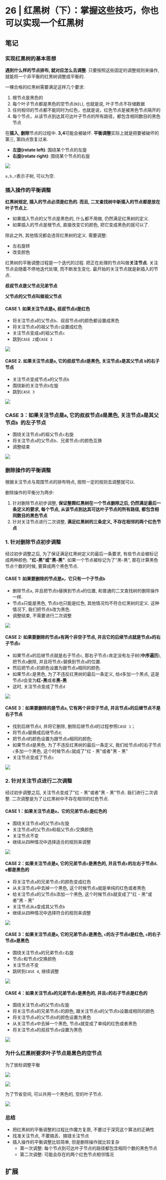 # 26 | 红黑树（下）：掌握这些技巧，你也可以实现一个红黑树

## 笔记

### 实现红黑树的基本思想

**遇到什么样的节点排布, 就对应怎么去调整**. 只要按照这些固定的调整规则来操作, 就能将一个非平衡的红黑树调整成平衡的.

一棵合格的红黑树需要满足这样几个要求:

1. 根节点是黑色的
2. 每个叶子节点都是黑色的空节点(`NIL`), 也就是说, 叶子节点不存储数据
3. 任何相邻的节点都不能同时为红色，也就是说，红色节点是被黑色节点隔开的
4. 每个节点，从该节点到达其可达叶子节点的所有路径，都包含相同数目的黑色节点

在**插入**, **删除**节点的过程中. **3,4**可能会被破坏. **平衡调整**实际上就是把要被破坏的第三, 第四点恢复过来.

* **左旋(rotate left)**: 围绕某个节点的左旋
* **右旋(rotate right)**: 围绕某个节点的右旋

![](./img/26_01.jpg)

`a,b,r`表示子树, 可以为空.

### 插入操作的平衡调整

**红黑树规定, 插入的节点必须是红色的. 而且, 二叉查找树中新插入的节点都是放在叶子节点上**.

* 如果插入节点的父节点是黑色的, 什么都不用做, 仍然满足红黑树的定义.
* 如果插入的节点是根节点, 直接改变它的颜色, 把它变成黑色的就可以了.

除此之外, 其他情况都会违背红黑树的定义. 需要调整:

* 左右旋转
* 改变颜色

红黑树的平衡调整过程是一个迭代的过程. 把正在处理的节点叫做**关注节点**. 关注节点会随着不停地迭代处理, 而不断发生变化. 最开始的关注节点就是新插入的节点.

**叔叔节点是父节点兄弟节点**

**父节点的父节点叫做祖父节点**

#### CASE 1. 如果关注节点是`a`, 叔叔节点`d`是红色

* 将关注节点`a`的父节点`b`、叔叔节点`d`的颜色都设置成黑色
* 将关注节点`a`的祖父节点`c`设置成红色
* 关注节点变成`a`的祖父节点`c`
* 跳到`CASE 2`或`CASE 3`

![](./img/26_02.jpg)

#### CASE 2. 如果关注节点是`a`, 它的叔叔节点`d`是黑色, 关注节点`a`是其父节点 `b`的右子节点

* 关注节点变成节点`a`的父节点`b`
* 围绕新的关注节点`b`左旋
* 跳到`CASE 3`

![](./img/26_03.jpg)

### CASE 3：如果关注节点是`a`, 它的叔叔节点`d`是黑色, 关注节点`a`是其父节点`b `的左子节点

* 围绕关注节点`a`的祖父节点`c`右旋
* 将关注节点`a`的父节点`b`、兄弟节点`c`的颜色互换
* 调整结束

![](./img/26_04.jpg)

### 删除操作的平衡调整

根据关注节点与周围节点的排布特点, 按照一定的规则去调整就可以.

删除操作的平衡分为两步:

1. 针对删除节点初步调整, **保证整颗红黑树在一个节点删除之后, 仍然满足最后一条定义的要求, 每个节点, 从该节点到达其可达叶子节点的所有路径, 都包含相同数目的黑色节点**
2. 针对关注节点进行二次调整, **满足红黑树的三条定义, 不存在相邻的两个红色节点**

### 1. 针对删除节点初步调整

经过初步调整之后, 为了保证满足红黑树定义的最后一条要求, 有些节点会被标记成两种颜色. **"红-黑"**或**"黑-黑"**. 如果一个节点被标记为了"黑-黑", 那在计算黑色节点个数的时候, 要算成两个黑色节点.

#### CASE 1: 如果要删除的节点是`a`，它只有一个子节点`b`

* 删除节点`a`, 并且把节点`b`替换到节点`a`的位置, 和普通的二叉查找树的删除操作一样.
* 节点`a`只能是黑色, 节点`b`也只能是红色, 其他情况均不符合红黑树的定义. 这种情况下, 我们把节点`b`改为黑色.
* 调整结束, 不需要进行二次调整

![](./img/26_05.jpg)

#### CASE 2: 如果要删除的节点`a`有两个非空子节点, 并且它的后续节点就是节点`a`的右子节点`c`

* 如果节点`a`的后继节点就是右子节点`c`, 那右子节点`c`肯定没有左子树(**中序遍历**), 把节点`a`删除, 并且将节点`c`替换到节点`a`的位置.
* 然后把节点`c`的颜色设置为跟节点`a`相同的颜色.
* 如果节点`c`是黑色, 为了不违反红黑树的最后一条定义, 给`d`多加一个黑点, 这是节点`d`会变为**红-黑**或者**黑-黑**
* 这时, 关注节点变成了节点`d`

![](./img/26_06.jpg)

#### CASE 3：如果要删除的是节点`a`, 它有两个非空子节点, 并且节点`a`的后继节点不是右子节点

* 找到后继节点`d`, 并将它删除, 删除后继节点`d`的过程参照`CASE 1`；
* 将节点`a`替换成后继节点`d`;
* 把节点`d`的颜色设置为跟节点`a`相同的颜色;
* 如果节点`d`是黑色, 为了不违反红黑树的最后一条定义, 我们给节点`d`的右子节点`c`多加一个黑色, 这个时候节点`c`就成了"红 - 黑"或者"黑 - 黑"
* 关注节点变成了节点`c`

![](./img/26_07.jpg)

### 2. 针对关注节点进行二次调整

经过初步调整之后, 关注节点变成了"红 - 黑"或者"黑 - 黑"节点. 我们进行二次调整. 二次调整是为了让红黑树中不存在相邻的红色节点.

#### CASE 1：如果关注节点是`a`，它的兄弟节点`c`是红色的

* 围绕关注节点`a`的父节点`b`左旋
* 关注节点`a`的父节点`b`和祖父节点`c`交换颜色
* 关注节点不变
* 继续从四种情况中选择适合的规则来调整

![](./img/26_08.jpg)

#### CASE 2：如果关注节点是`a`, 它的兄弟节点`c`是黑色的, 并且节点`c`的左右子节点`d、e`都是黑色的

* 将关注节点`a`的兄弟节点`c`的颜色变成红色
* 从关注节点`a`中去掉一个黑色, 这个时候节点`a`就是单纯的红色或者黑色
* 给关注节点`a`的父节点`b`添加一个黑色, 这个时候节点`b`就变成了"红 - 黑"或者"黑 - 黑"
* 关注节点从`a`变成其父节点`b`
* 继续从四种情况中选择符合的规则来调整

![](./img/26_09.jpg)

#### CASE 3：如果关注节点是`a`, 它的兄弟节点`c`是黑色, `c`的左子节点`d`是红色, `c`的右子节点`e`是黑色

* 围绕关注节点`a`的兄弟节点`c`右旋
* 节点`c`和节点`d`交换颜色
* 关注节点不变
* 跳转到`CASE 4`, 继续调整

![](./img/26_10.jpg)

#### CASE 4：如果关注节点`a`的兄弟节点`c`是黑色的, 并且`c`的右子节点是红色的

* 围绕关注节点`a`的父节点`b`左旋
* 将关注节点`a`的兄弟节点`c`的颜色, 跟关注节点`a`的父节点`b`设置成相同的颜色
* 将关注节点`a`的父节点`b`的颜色设置为黑色
* 从关注节点`a`中去掉一个黑色, 节点`a`就变成了单纯的红色或者黑色
* 将关注节点`a`的叔叔节点`e`设置为黑色

![](./img/26_14.jpg)

### 为什么红黑树要求叶子节点是黑色的空节点

为了放标调整平衡

![](./img/26_11.jpg)

![](./img/26_12.jpg)

为了节省空间, 可以共用一个黑色的, 空的叶子节点.

![](./img/26_13.jpg)

### 总结

* 把红黑树的平衡调整的过程比作魔方复原, 不要过于深究这个算法的正确性
* 找准关注节点, 不要搞丢、搞错关注节点
* 插入操作的平衡调整比较简单, 但是删除操作就比较复杂
	* 第一次调整: 每个节点到可达叶子节点的路径都包含相同个数的黑色节点
	* 第二次调整: 可能会存在的两个红色节点相邻情况

## 扩展